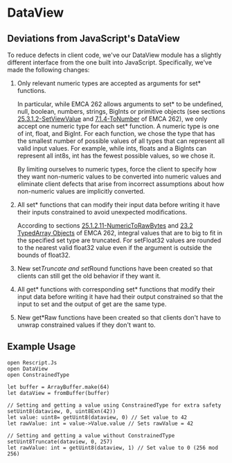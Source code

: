 # DataView

## Deviations from JavaScript's DataView

To reduce defects in client code, we've our DataView module has a slightly different interface from the one built into JavaScript. Specifically, we've made the following changes:

1. Only relevant numeric types are accepted as arguments for set\* functions.

    In particular, while EMCA 262 allows arguments to set\* to be undefined, null, boolean, numbers, strings, BigInts or primitive objects (see sections [25.3.1.2-SetViewValue](https://tc39.es/ecma262/multipage/structured-data.html#sec-setviewvalue) and [7.1.4-ToNumber](https://tc39.es/ecma262/multipage/abstract-operations.html#sec-tonumber) of EMCA 262), we only accept one numeric type for each set\* function. A numeric type is one of int, float, and BigInt. For each function, we chose the type that has the smallest number of possible values of all types that can represent all valid input values. For example, while ints, floats and a BigInts can represent all int8s, int has the fewest possible values, so we chose it.

    By limiting ourselves to numeric types, force the client to specify how they want non-numeric values to be converted into numeric values and eliminate client defects that arise from incorrect assumptions about how non-numeric values are implicitly converted.

1. All set* functions that can modify their input data before writing it have their inputs constrained to avoid unexpected modifications.

    According to sections [25.1.2.11-NumericToRawBytes](https://tc39.es/ecma262/multipage/structured-data.html#sec-numerictorawbytes) and [23.2 TypedArray Objects](https://tc39.es/ecma262/multipage/indexed-collections.html#table-the-typedarray-constructors) of EMCA 262, integral values that are to big to fit in the specified set type are truncated. For setFloat32 values are rounded to the nearest valid float32 value even if the argument is outside the bounds of float32.

1. New set*Truncate and set*Round functions have been created so that clients can still get the old behavior if they want it.
1. All get\* functions with corresponding set\* functions that modify their input data before writing it have had their output constrained so that the input to set and the output of get are the same type.
1. New get*Raw functions have been created so that clients don't have to unwrap constrained values if they don't want to.

## Example Usage

```rescript
open Rescript.Js
open DataView
open ConstrainedType

let buffer = ArrayBuffer.make(64)
let dataView = fromBuffer(buffer)

// Setting and getting a value using ConstrainedType for extra safety
setUint8(dataview, 0, uint8Exn(42))
let value: uint8= getUint8(dataview, 0) // Set value to 42
let rawValue: int = value->Value.value // Sets rawValue = 42

// Setting and getting a value without ConstrainedType
setUint8Truncate(dataview, 0, 257)
let rawValue: int = getUint8(dataview, 1) // Set value to 0 (256 mod 256)
```
